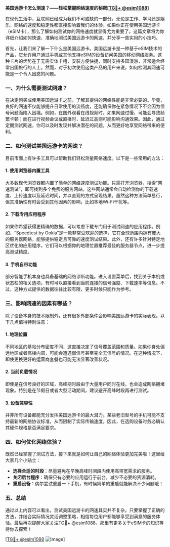 **美国远游卡怎么测速？——轻松掌握网络速度的秘密[[TG💪+ @esim1088](https://t.me/s/esim1088)]**

在现代生活中，互联网已经成为我们不可或缺的一部分。无论是工作、学习还是娱乐，网络的速度和稳定性都直接影响着我们的体验。如果你正在使用美国远游卡（eSIM卡），那么了解如何测试你的网络速度就显得尤为重要了。这篇文章将为你详细介绍如何快速、准确地测试美国远游卡的网速，并分享一些实用的小技巧。

首先，让我们来了解一下什么是美国远游卡。美国远游卡是一种基于eSIM技术的产品，它允许用户通过手机或其他支持eSIM的设备访问美国的移动网络服务。这种卡片的优势在于无需实体卡槽，安装方便快捷，同时支持多国漫游，非常适合经常出国旅行的人士。然而，对于初次使用这类产品的用户来说，如何检测其网速可能是一个令人困惑的问题。

### **一、为什么需要测试网速？**

在决定购买或使用美国远游卡之前，了解其提供的网络性能是非常必要的。毕竟，良好的网速不仅能够提升日常使用的流畅度，还能确保你在紧急情况下不会因为信号问题而陷入困境。例如，在国外观看在线视频时，如果网速过慢，可能会导致频繁卡顿；而在进行视频会议或直播时，延迟过高则可能影响沟通效果。因此，通过定期测试网速，你可以及时发现并解决潜在的问题，从而更好地享受网络带来的便利。

### **二、如何测试美国远游卡的网速？**

目前市面上有许多工具可以帮助我们轻松测量网络速度。以下是一些常用的方法：

#### **1. 使用浏览器内置工具**
大多数现代浏览器都内置了简单的网络速度测试功能。只需打开浏览器，搜索“网速测试”，即可找到多个免费的服务网站。这些网站通常会自动检测你的下载速度、上传速度以及延迟时间，并以直观的方式呈现结果。虽然这种方法简单易行，但其准确性有时会受到其他因素的影响，比如本地Wi-Fi干扰等。

#### **2. 下载专用应用程序**
如果你希望获得更精确的数据，可以考虑下载专门用于测试网速的应用程序。例如，“Speedtest by Ookla”是一款非常受欢迎的选择，它在全球范围内拥有庞大的服务器网络，能够提供稳定且可靠的速度测试结果。此外，还有许多针对特定地区优化的应用程序，它们可以根据你的地理位置推荐最佳的服务器节点，进一步提高测试精度。

#### **3. 手机自带功能**
部分智能手机本身也具备基础的网络诊断功能。进入设置菜单后，找到关于本机或状态栏的相关选项，有时可以直接看到当前连接的信号强度、下载速率等信息。不过，这种方式提供的数据往往比较有限，更多时候只能作为参考。

### **三、影响网速的因素有哪些？**

除了设备本身的技术限制外，还有很多外部条件会影响美国远游卡的实际表现。以下几点值得特别注意：

#### **1. 地理位置**
不同地区的基站分布密度不同，这直接决定了信号覆盖范围和质量。如果你身处偏远地区或者高楼内部，可能会遭遇弱信号甚至完全无信号的情况。在这种情况下，即使更换更好的运营商套餐也可能无法显著改善状况。

#### **2. 当前负载情况**
即使是在信号良好的区域，高峰期时段由于大量用户同时在线，也会造成网络拥堵现象。特别是在节假日或者大型活动期间，建议避开高峰时段再进行测试。

#### **3. 设备兼容性**
并非所有设备都能充分发挥美国远游卡的最大潜力。某些老旧型号的手机可能不支持最新的网络协议标准，从而限制了实际传输速度。因此，在选购设备时务必确认其硬件规格是否满足要求。

### **四、如何优化网络体验？**

既然已经掌握了测试方法，接下来就是如何让自己的网络体验更加完美啦！这里给大家几个小贴士：

- **选择合适的时段**：尽量避免在早晚高峰时间段内使用高带宽需求的服务。
- **关闭后台程序**：确保只有必要的应用运行于前台，减少不必要的资源消耗。
- **重启设备**：偶尔尝试重启一下手机，有时候简单的重启就能解决不少问题哦！

### **五、总结**

通过以上内容可以看出，测试美国远游卡的网速其实并不复杂。只要掌握了正确的方法，并结合实际情况灵活调整策略，相信每位用户都能够享受到满意的服务体验。最后再次提醒大家关注[TG💪+ @esim1088](https://t.me/s/esim1088)，那里有更多关于eSIM卡的知识等待你去探索！

[[TG💪+ @esim1088](https://t.me/s/esim1088) ![Image](https://i.postimg.cc/4NQfJmqS/Snipaste-2025-05-13-00-14-12.png)]